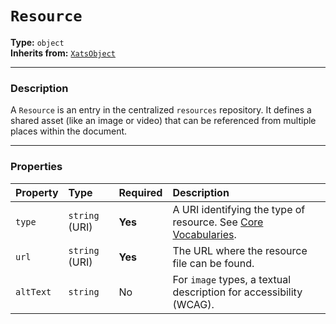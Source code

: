 # `Resource`

**Type:** `object`  
**Inherits from:** [`XatsObject`](./XatsObject.md)

---

### Description

A `Resource` is an entry in the centralized `resources` repository. It defines a shared asset (like an image or video) that can be referenced from multiple places within the document.

---

### Properties

| Property | Type | Required | Description |
| :--- | :--- | :--- | :--- |
| `type` | `string` (URI) | **Yes** | A URI identifying the type of resource. See [Core Vocabularies](../specs/core-vocabularies.md). |
| `url` | `string` (URI) | **Yes** | The URL where the resource file can be found. |
| `altText` | `string` | No | For `image` types, a textual description for accessibility (WCAG). |